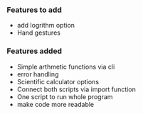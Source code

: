 ### Features to add

- add logrithm option
- Hand gestures

### Features added
- Simple arthmetic functions via cli
- error handling 
- Scientific calculator options
- Connect both scripts via import function
- One script to run whole program
- make code more readable
